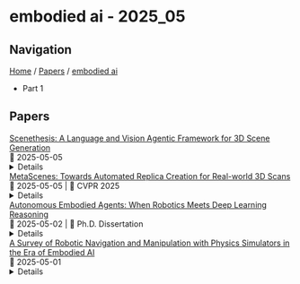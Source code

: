 # embodied ai - 2025_05

## Navigation

[Home](https://arxcompass.github.io) / [Papers](https://arxcompass.github.io/papers) / [embodied ai](https://arxcompass.github.io/papers/embodied_ai)

- Part 1

## Papers

<div class="paper-card">
    <div class="paper-title"><a href="http://arxiv.org/abs/2505.02836v1">Scenethesis: A Language and Vision Agentic Framework for 3D Scene Generation</a></div>
    <div class="paper-meta">
      📅 2025-05-05
    </div>
    <details class="paper-abstract">
      Synthesizing interactive 3D scenes from text is essential for gaming, virtual reality, and embodied AI. However, existing methods face several challenges. Learning-based approaches depend on small-scale indoor datasets, limiting the scene diversity and layout complexity. While large language models (LLMs) can leverage diverse text-domain knowledge, they struggle with spatial realism, often producing unnatural object placements that fail to respect common sense. Our key insight is that vision perception can bridge this gap by providing realistic spatial guidance that LLMs lack. To this end, we introduce Scenethesis, a training-free agentic framework that integrates LLM-based scene planning with vision-guided layout refinement. Given a text prompt, Scenethesis first employs an LLM to draft a coarse layout. A vision module then refines it by generating an image guidance and extracting scene structure to capture inter-object relations. Next, an optimization module iteratively enforces accurate pose alignment and physical plausibility, preventing artifacts like object penetration and instability. Finally, a judge module verifies spatial coherence. Comprehensive experiments show that Scenethesis generates diverse, realistic, and physically plausible 3D interactive scenes, making it valuable for virtual content creation, simulation environments, and embodied AI research.
    </details>
</div>
<div class="paper-card">
    <div class="paper-title"><a href="http://arxiv.org/abs/2505.02388v1">MetaScenes: Towards Automated Replica Creation for Real-world 3D Scans</a></div>
    <div class="paper-meta">
      📅 2025-05-05
      | 💬 CVPR 2025
    </div>
    <details class="paper-abstract">
      Embodied AI (EAI) research requires high-quality, diverse 3D scenes to effectively support skill acquisition, sim-to-real transfer, and generalization. Achieving these quality standards, however, necessitates the precise replication of real-world object diversity. Existing datasets demonstrate that this process heavily relies on artist-driven designs, which demand substantial human effort and present significant scalability challenges. To scalably produce realistic and interactive 3D scenes, we first present MetaScenes, a large-scale, simulatable 3D scene dataset constructed from real-world scans, which includes 15366 objects spanning 831 fine-grained categories. Then, we introduce Scan2Sim, a robust multi-modal alignment model, which enables the automated, high-quality replacement of assets, thereby eliminating the reliance on artist-driven designs for scaling 3D scenes. We further propose two benchmarks to evaluate MetaScenes: a detailed scene synthesis task focused on small item layouts for robotic manipulation and a domain transfer task in vision-and-language navigation (VLN) to validate cross-domain transfer. Results confirm MetaScene's potential to enhance EAI by supporting more generalizable agent learning and sim-to-real applications, introducing new possibilities for EAI research. Project website: https://meta-scenes.github.io/.
    </details>
</div>
<div class="paper-card">
    <div class="paper-title"><a href="http://arxiv.org/abs/2505.00935v1">Autonomous Embodied Agents: When Robotics Meets Deep Learning Reasoning</a></div>
    <div class="paper-meta">
      📅 2025-05-02
      | 💬 Ph.D. Dissertation
    </div>
    <details class="paper-abstract">
      The increase in available computing power and the Deep Learning revolution have allowed the exploration of new topics and frontiers in Artificial Intelligence research. A new field called Embodied Artificial Intelligence, which places at the intersection of Computer Vision, Robotics, and Decision Making, has been gaining importance during the last few years, as it aims to foster the development of smart autonomous robots and their deployment in society. The recent availability of large collections of 3D models for photorealistic robotic simulation has allowed faster and safe training of learning-based agents for millions of frames and a careful evaluation of their behavior before deploying the models on real robotic platforms. These intelligent agents are intended to perform a certain task in a possibly unknown environment. To this end, during the training in simulation, the agents learn to perform continuous interactions with the surroundings, such as gathering information from the environment, encoding and extracting useful cues for the task, and performing actions towards the final goal; where every action of the agent influences the interactions. This dissertation follows the complete creation process of embodied agents for indoor environments, from their concept to their implementation and deployment. We aim to contribute to research in Embodied AI and autonomous agents, in order to foster future work in this field. We present a detailed analysis of the procedure behind implementing an intelligent embodied agent, comprehending a thorough description of the current state-of-the-art in literature, technical explanations of the proposed methods, and accurate experimental studies on relevant robotic tasks.
    </details>
</div>
<div class="paper-card">
    <div class="paper-title"><a href="http://arxiv.org/abs/2505.01458v1">A Survey of Robotic Navigation and Manipulation with Physics Simulators in the Era of Embodied AI</a></div>
    <div class="paper-meta">
      📅 2025-05-01
    </div>
    <details class="paper-abstract">
      Navigation and manipulation are core capabilities in Embodied AI, yet training agents with these capabilities in the real world faces high costs and time complexity. Therefore, sim-to-real transfer has emerged as a key approach, yet the sim-to-real gap persists. This survey examines how physics simulators address this gap by analyzing their properties overlooked in previous surveys. We also analyze their features for navigation and manipulation tasks, along with hardware requirements. Additionally, we offer a resource with benchmark datasets, metrics, simulation platforms, and cutting-edge methods-such as world models and geometric equivariance-to help researchers select suitable tools while accounting for hardware constraints.
    </details>
</div>
